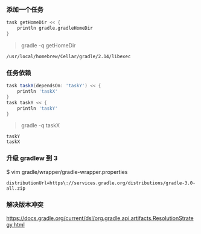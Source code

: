 ### 添加一个任务

```groovy
task getHomeDir << {
    println gradle.gradleHomeDir
}
```

> gradle -q getHomeDir

    /usr/local/homebrew/Cellar/gradle/2.14/libexec

### 任务依赖

```groovy
task taskX(dependsOn: 'taskY') << {
    println 'taskX'
}
task taskY << {
    println 'taskY'
}
```

> gradle -q taskX

    taskY
    taskX

### 升级 gradlew 到 3

$ vim gradle/wrapper/gradle-wrapper.properties
 
`distributionUrl=https\://services.gradle.org/distributions/gradle-3.0-all.zip`

### 解决版本冲突
https://docs.gradle.org/current/dsl/org.gradle.api.artifacts.ResolutionStrategy.html
